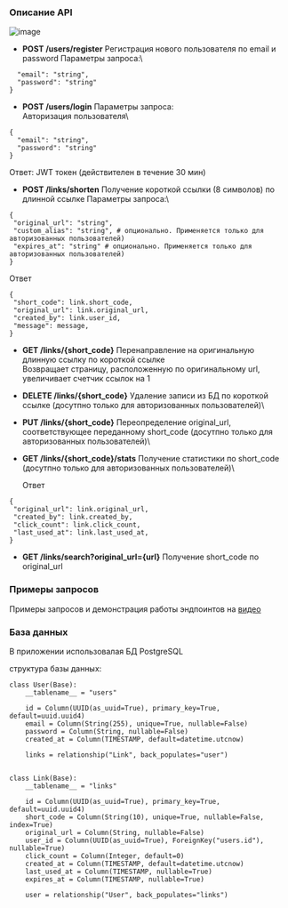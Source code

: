 ### Описание API
![image](https://github.com/user-attachments/assets/03390087-4d5b-48fe-ac4e-08408b97298e)

- **POST /users/register**
  Регистрация нового пользователя по email и password
  Параметры запроса:\
```{
  "email": "string",  
  "password": "string"
}
```

- **POST /users/login**
  Параметры запроса:\
  Авторизация пользователя\
```
{
  "email": "string",  
  "password": "string"
}
```

Ответ: JWT токен (действителен в течение 30 мин)

- **POST /links/shorten**
  Получение короткой ссылки (8 символов) по длинной ссылке
  Параметры запроса:\
```
{
 "original_url": "string",
 "custom_alias": "string", # опционально. Применяется только для авторизованных пользователей)
 "expires_at": "string" # опционально. Применяется только для авторизованных пользователей)
}
```

Ответ
```
{
 "short_code": link.short_code,
 "original_url": link.original_url,
 "created_by": link.user_id,
 "message": message,
}
```

- **GET /links/{short_code}**
  Перенаправление на оригинальную длинную ссылку по короткой ссылке\
  Возвращает страницу, расположенную по оригинальному url, увеличивает счетчик ссылок на 1

- **DELETE /links/{short_code}**
  Удаление записи из БД по короткой ссылке (досутпно только для авторизованных пользователей)\

- **PUT /links/{short_code}**
  Переопределение original_url, соответствующее переданному short_code (досутпно только для авторизованных пользователей)\

- **GET /links/{short_code}/stats**
  Получение статистики по short_code (досутпно только для авторизованных пользователей)\

  Ответ
```
{
 "original_url": link.original_url,
 "created_by": link.created_by,
 "click_count": link.click_count,
 "last_used_at": link.last_used_at,
}
```
  
- **GET /links/search?original_url={url}**
  Получение short_code по original_url

 
### Примеры запросов 
Примеры запросов и демонстрация работы эндпоинтов на [видео](https://youtu.be/GAn09xg9pXY)


### База данных
В приложении использовалая БД PostgreSQL

структура базы данных:
```
class User(Base):
    __tablename__ = "users"

    id = Column(UUID(as_uuid=True), primary_key=True, default=uuid.uuid4)
    email = Column(String(255), unique=True, nullable=False)
    password = Column(String, nullable=False)
    created_at = Column(TIMESTAMP, default=datetime.utcnow)

    links = relationship("Link", back_populates="user")


class Link(Base):
    __tablename__ = "links"

    id = Column(UUID(as_uuid=True), primary_key=True, default=uuid.uuid4)
    short_code = Column(String(10), unique=True, nullable=False, index=True)
    original_url = Column(String, nullable=False)
    user_id = Column(UUID(as_uuid=True), ForeignKey("users.id"), nullable=True)
    click_count = Column(Integer, default=0)
    created_at = Column(TIMESTAMP, default=datetime.utcnow)
    last_used_at = Column(TIMESTAMP, nullable=True)
    expires_at = Column(TIMESTAMP, nullable=True)

    user = relationship("User", back_populates="links")
```
